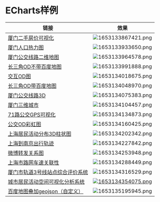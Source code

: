 # ECharts样例

| 链接                                                                                                                                   | 效果                                                                                               |
| -------------------------------------------------------------------------------------------------------------------------------------- | -------------------------------------------------------------------------------------------------- |
| [厦门二手房价可视](https://ni1o1.github.io/echartsexamples/xiamenhouseprice/)[化](https://ni1o1.github.io/echartsexamples/xiamenhouseprice/) | ![1653133867421.png](image/README/1653133867421.png)                                                 |
| [厦门人口热力图](https://ni1o1.github.io/echartsexamples/heatmap/)                                                                        | ![1653133933650.png](image/README/1653133933650.png)                                                 |
| [厦门公交线路二维地图](https://ni1o1.github.io/echartsexamples/busline/)                                                                  | ![1653133964578.png](image/README/1653133964578.png)                                                 |
| [长三角OD不带百度地图](https://ni1o1.github.io/echartsexamples/2dod/)                                                                     | ![1653133991888.png](image/README/1653133991888.png)                                                 |
| [交互OD图](https://ni1o1.github.io/echartsexamples/interactiveOD/)                                                                        | ![1653134018675.png](image/README/1653134018675.png)                                                 |
| [长三角OD带百度地图](https://ni1o1.github.io/echartsexamples/oddata/)                                                                     | ![1653134048970.png](image/README/1653134048970.png)                                                 |
| [厦门公交线路3D](https://ni1o1.github.io/echartsexamples/3dbus/)                                                                          | ![1653134075383.png](image/README/1653134075383.png)                                                 |
| [厦门三维城市](https://ni1o1.github.io/echartsexamples/3dbuildings/)                                                                      | ![1653134104457.png](image/README/1653134104457.png)                                                 |
| [71路公交GPS可视化](https://ni1o1.github.io/echartsexamples/bus71gps/)                                                                    | ![1653134134873.png](image/README/1653134134873.png)                                                 |
| [公交OD彩虹图](https://ni1o1.github.io/echartsexamples/busOD/)                                                                            | ![1653134160425.png](image/README/1653134160425.png)                                                 |
| [上海居民活动分布3D柱状图](https://ni1o1.github.io/echartsexamples/activity3D/)                                                           | ![1653134202342.png](image/README/1653134202342.png)                                                 |
| [上海到南京出行轨迹](https://ni1o1.github.io/echartsexamples/intercitytrip/)                                                              | ![1653134227842.png](image/README/1653134227842.png)                                                 |
| [微博转发关系图](https://ni1o1.github.io/echartsexamples/weibo/)                                                                          | ![1653134253948.png](image/README/1653134253948.png)                                                 |
| [上海市路网车速关联性](https://ni1o1.github.io/roadspeedcorr/)                                                                            | ![1653134288449.png](image/README/1653134288449.png)                                                 |
| [厦门市轨道3号线站点综合评价系统](https://ni1o1.github.io/xiamenmetro/)                                                                   | ![1653134316529.png](image/README/1653134316529.png)                                                 |
| [城市居民活动空间可视化分析系统](https://ni1o1.github.io/activityspace_shanghai/)                                                         | [![1653134354075.png](image/README/1653134354075.png)](https://ni1o1.github.io/activityspace_shanghai/) |
| [百度地图叠加geojson（自定义）](https://ni1o1.github.io/echartsexamples/mapgeojson/)                                                      | ![1653135195945.png](image/README/1653135195945.png)                                                 |
